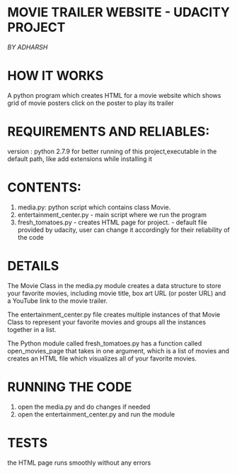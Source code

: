 # MOVIE TRAILER WEBSITE - UDACITY PROJECT
*BY ADHARSH*

# HOW IT WORKS
 A python program which creates HTML for a movie website which shows grid of movie posters
 click on the poster to play its trailer
# REQUIREMENTS AND RELIABLES:
 version : python 2.7.9 for better running of this project,executable in the default path, like add extensions while installing it
# CONTENTS:
1. media.py: python script which contains class Movie.
2. entertainment_center.py - main script where we run the program
3. fresh_tomatoes.py - creates HTML page for project.
                   - default file provided by udacity, user can change it accordingly for their reliability of the code
# DETAILS
 The Movie Class in the media.py module creates a data structure to store your favorite movies, including movie title, box art URL (or poster URL) and a YouTube link to the movie trailer.

The entertainment_center.py file creates multiple instances of that Movie Class to represent your favorite movies and groups all the instances together in a list.

The Python module called fresh_tomatoes.py has a function called open_movies_page that takes in one argument, which is a list of movies and creates an HTML file which visualizes all of your favorite movies.
# RUNNING THE CODE
 1. open the media.py and do changes if needed
 2. open the entertainment_center.py and run the module
# TESTS
 the HTML page runs smoothly without any errors
